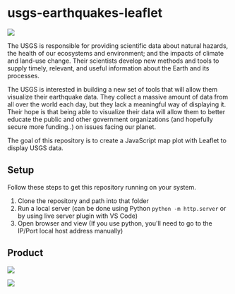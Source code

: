 # usgs-earthquakes-leaflet

![](https://wonderful-data-c75b08.netlify.app/15-maps/challenges/Images/1-Logo.png)

The USGS is responsible for providing scientific data about natural hazards, the health of our ecosystems and environment; and the impacts of climate and land-use change. Their scientists develop new methods and tools to supply timely, relevant, and useful information about the Earth and its processes.

The USGS is interested in building a new set of tools that will allow them visualize their earthquake data. They collect a massive amount of data from all over the world each day, but they lack a meaningful way of displaying it. Their hope is that being able to visualize their data will allow them to better educate the public and other government organizations (and hopefully secure more funding..) on issues facing our planet.

The goal of this repository is to create a JavaScript map plot with Leaflet to display USGS data.

## Setup

Follow these steps to get this repository running on your system.

1. Clone the repository and path into that folder 
2. Run a local server (can be done using Python `python -m http.server` or by using live server plugin with VS Code)
3. Open browser and view (If you use python, you'll need to go to the IP/Port local host address manually)

## Product

![](https://i.imgur.com/gie0ndk.png)

![](https://i.imgur.com/clfunqH.png)

